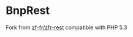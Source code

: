 BnpRest
=======

Fork from [zf-fr/zfr-rest](https://github.com/zf-fr/zfr-rest) compatible with PHP 5.3